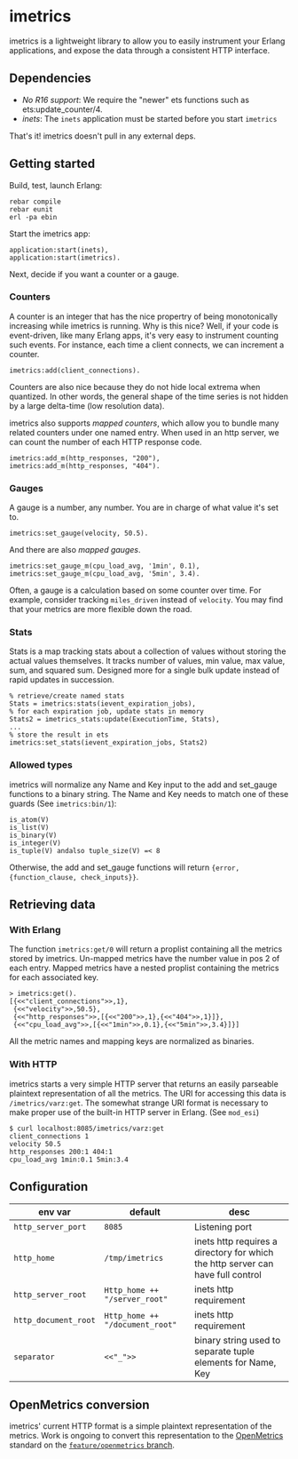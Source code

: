 imetrics
========

imetrics is a lightweight library to allow you to easily instrument your
Erlang applications, and expose the data through a consistent HTTP interface.

Dependencies
------------

- *No R16 support*: We require the "newer" ets functions such as ets:update_counter/4.
- *inets*: The `inets` application must be started before you start `imetrics`

That's it! imetrics doesn't pull in any external deps.

Getting started
---------------
Build, test, launch Erlang:

```
rebar compile
rebar eunit
erl -pa ebin
```

Start the imetrics app:

```
application:start(inets),
application:start(imetrics).
```

Next, decide if you want a counter or a gauge. 

### Counters ###

A counter is an integer that has the nice propertry of being monotonically
increasing while imetrics is running. Why is this nice? Well, if your code is
event-driven, like many Erlang apps, it's very easy to instrument counting such
events. For instance, each time a client connects, we can increment a counter.

```
imetrics:add(client_connections).
```

Counters are also nice because they do not hide local extrema when quantized.
In other words, the general shape of the time series is not hidden by a large
delta-time (low resolution data).

imetrics also supports *mapped counters*, which allow you to bundle many
related counters under one named entry. When used in an http server, we can
count the number of each HTTP response code.

```
imetrics:add_m(http_responses, "200"),
imetrics:add_m(http_responses, "404").
```

### Gauges ###

A gauge is a number, any number. You are in charge of what value it's set to.

```
imetrics:set_gauge(velocity, 50.5).
```

And there are also *mapped gauges*.

```
imetrics:set_gauge_m(cpu_load_avg, '1min', 0.1),
imetrics:set_gauge_m(cpu_load_avg, '5min', 3.4).
```

Often, a gauge is a calculation based on some counter over time. For example,
consider tracking `miles_driven` instead of `velocity`. You may find that your
metrics are more flexible down the road.

### Stats ###

Stats is a map tracking stats about a collection of values without
storing the actual values themselves. It tracks number of values, min
value, max value, sum, and squared sum. Designed more for a single bulk
update instead of rapid updates in succession.

```
% retrieve/create named stats
Stats = imetrics:stats(ievent_expiration_jobs),
% for each expiration job, update stats in memory
Stats2 = imetrics_stats:update(ExecutionTime, Stats),
...
% store the result in ets
imetrics:set_stats(ievent_expiration_jobs, Stats2)
```

### Allowed types ###
imetrics will normalize any Name and Key input to the add and set_gauge
functions to a binary string. The Name and Key needs to match one of these
guards (See `imetrics:bin/1`):

```
is_atom(V)
is_list(V)
is_binary(V)
is_integer(V)
is_tuple(V) andalso tuple_size(V) =< 8
```

Otherwise, the add and set_gauge functions will return
`{error, {function_clause, check_inputs}}`.

Retrieving data
---------------

### With Erlang ###
The function `imetrics:get/0` will return a proplist containing all the metrics
stored by imetrics. Un-mapped metrics have the number value in pos 2 of each
entry. Mapped metrics have a nested proplist containing the metrics for each
associated key.

```
> imetrics:get().
[{<<"client_connections">>,1},
 {<<"velocity">>,50.5},
 {<<"http_responses">>,[{<<"200">>,1},{<<"404">>,1}]},
 {<<"cpu_load_avg">>,[{<<"1min">>,0.1},{<<"5min">>,3.4}]}]
```

All the metric names and mapping keys are normalized as binaries.

### With HTTP ###
imetrics starts a very simple HTTP server that returns an easily parseable
plaintext representation of all the metrics. The URI for accessing this data
is `/imetrics/varz:get`. The somewhat strange URI format is necessary to make
proper use of the built-in HTTP server in Erlang. (See `mod_esi`)

```
$ curl localhost:8085/imetrics/varz:get
client_connections 1
velocity 50.5
http_responses 200:1 404:1
cpu_load_avg 1min:0.1 5min:3.4
```

Configuration
-------------
| env var              | default                         | desc                                                                            |
| -------------------- | ------------------------------- | ------------------------------------------------------------------------------- |
| `http_server_port`   | `8085`                          | Listening port                                                                  |
| `http_home`          | `/tmp/imetrics`                 | inets http requires a directory for which the http server can have full control |
| `http_server_root`   | `Http_home ++ "/server_root"`   | inets http requirement                                                          |
| `http_document_root` | `Http_home ++ "/document_root"` | inets http requirement                                                          |
| `separator`          | `<<"_">>`                       | binary string used to separate tuple elements for Name, Key                     |

## OpenMetrics conversion

imetrics' current HTTP format is a simple plaintext representation of the metrics.
Work is ongoing to convert this representation to the [OpenMetrics](https://github.com/OpenObservability/OpenMetrics/blob/main/specification/OpenMetrics.md#protobuf-format)
standard on the [`feature/openmetrics` branch](https://github.com/relaypro-open/imetrics/tree/feature/openmetrics).
